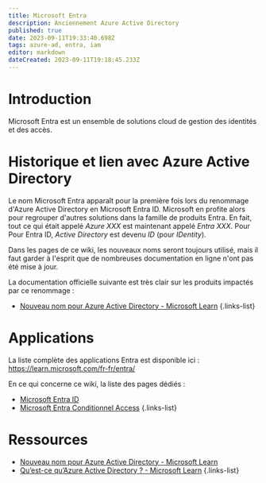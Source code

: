 ```yaml
---
title: Microsoft Entra
description: Anciennement Azure Active Directory
published: true
date: 2023-09-11T19:33:40.698Z
tags: azure-ad, entra, iam
editor: markdown
dateCreated: 2023-09-11T19:18:45.233Z
---
```


# Introduction
Microsoft Entra est un ensemble de solutions cloud de gestion des identités et des accès.

# Historique et lien avec Azure Active Directory
Le nom Microsoft Entra apparaît pour la première fois lors du renommage d'Azure Active Directory en Microsoft Entra ID. Microsoft en profite alors pour regrouper d'autres solutions dans la famille de produits Entra. En fait, tout ce qui était appelé *Azure XXX* est maintenant appelé *Entra XXX*. Pour Pour Entra ID, *Active Directory* est devenu *ID* (pour *IDentity*).

Dans les pages de ce wiki, les nouveaux noms seront toujours utilisé, mais il faut garder à l'esprit que de nombreuses documentation en ligne n'ont pas été mise à jour.

La documentation officielle suivante est très clair sur les produits impactés par ce renommage :
- [Nouveau nom pour Azure Active Directory - Microsoft Learn](https://learn.microsoft.com/fr-fr/azure/active-directory/fundamentals/new-name)
{.links-list}

# Applications
La liste complète des applications Entra est disponible ici : https://learn.microsoft.com/fr-fr/entra/

En ce qui concerne ce wiki, la liste des pages dédiés :
- [Microsoft Entra ID](/cloud/entra/id)
- [Microsoft Entra Conditionnel Access](/cloud/entra/conditional-access)
{.links-list}

# Ressources
- [Nouveau nom pour Azure Active Directory - Microsoft Learn](https://learn.microsoft.com/fr-fr/azure/active-directory/fundamentals/new-name)
- [Qu’est-ce qu’Azure Active Directory ? - Microsoft Learn](https://learn.microsoft.com/fr-fr/azure/active-directory/fundamentals/whatis)
{.links-list}